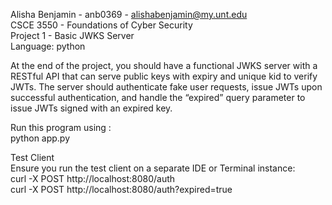 Alisha Benjamin - anb0369 - alishabenjamin@my.unt.edu <br/>
CSCE 3550 - Foundations of Cyber Security <br/>
Project 1 - Basic JWKS Server <br/>
Language: python <br/>

At the end of the project, you should have a functional JWKS server with a RESTful API that can serve public keys with expiry and unique kid to verify JWTs.
The server should authenticate fake user requests, issue JWTs upon successful authentication, and handle the “expired” query parameter to issue JWTs signed with an expired key.

Run this program using : <br/>
python app.py <br/>

Test Client <br/>
Ensure you run the test client on a separate IDE or Terminal instance:<br/>
curl -X POST http://localhost:8080/auth <br/>
curl -X POST http://localhost:8080/auth?expired=true <br/>
